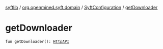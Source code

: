 [syftlib](../../index.md) / [org.openmined.syft.domain](../index.md) / [SyftConfiguration](index.md) / [getDownloader](./get-downloader.md)

# getDownloader

`fun getDownloader(): `[`HttpAPI`](../../org.openmined.syft.networking.requests/-http-a-p-i/index.md)